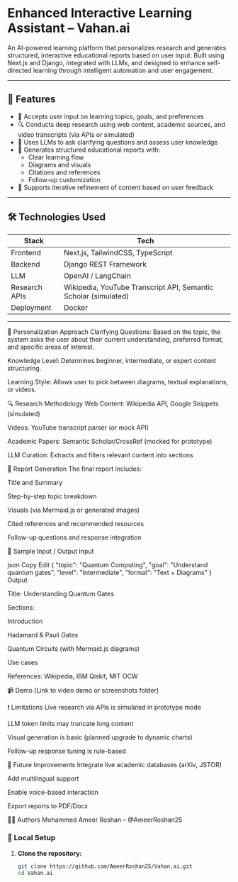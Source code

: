 # Enhanced Interactive Learning Assistant – Vahan.ai

An AI-powered learning platform that personalizes research and generates structured, interactive educational reports based on user input. Built using Next.js and Django, integrated with LLMs, and designed to enhance self-directed learning through intelligent automation and user engagement.

---

## 🚀 Features

- 🧠 Accepts user input on learning topics, goals, and preferences
- 🔍 Conducts deep research using web content, academic sources, and video transcripts (via APIs or simulated)
- 🤖 Uses LLMs to ask clarifying questions and assess user knowledge
- 📘 Generates structured educational reports with:
  - Clear learning flow
  - Diagrams and visuals
  - Citations and references
  - Follow-up customization
- 🔄 Supports iterative refinement of content based on user feedback

---

## 🛠️ Technologies Used

| Stack | Tech |
|-------|------|
| Frontend | Next.js, TailwindCSS, TypeScript |
| Backend | Django REST Framework |
| LLM | OpenAI / LangChain |
| Research APIs | Wikipedia, YouTube Transcript API, Semantic Scholar (simulated) |
| Deployment | Docker |

---
🧠 Personalization Approach
Clarifying Questions: Based on the topic, the system asks the user about their current understanding, preferred format, and specific areas of interest.

Knowledge Level: Determines beginner, intermediate, or expert content structuring.

Learning Style: Allows user to pick between diagrams, textual explanations, or videos.

🔍 Research Methodology
Web Content: Wikipedia API, Google Snippets (simulated)

Videos: YouTube transcript parser (or mock API)

Academic Papers: Semantic Scholar/CrossRef (mocked for prototype)

LLM Curation: Extracts and filters relevant content into sections

📘 Report Generation
The final report includes:

Title and Summary

Step-by-step topic breakdown

Visuals (via Mermaid.js or generated images)

Cited references and recommended resources

Follow-up questions and response integration

📝 Sample Input / Output
Input

json
Copy
Edit
{
  "topic": "Quantum Computing",
  "goal": "Understand quantum gates",
  "level": "Intermediate",
  "format": "Text + Diagrams"
}
Output

Title: Understanding Quantum Gates

Sections:

Introduction

Hadamard & Pauli Gates

Quantum Circuits (with Mermaid.js diagrams)

Use cases

References: Wikipedia, IBM Qiskit, MIT OCW

📹 Demo
[Link to video demo or screenshots folder]

❗ Limitations
Live research via APIs is simulated in prototype mode

LLM token limits may truncate long content

Visual generation is basic (planned upgrade to dynamic charts)

Follow-up response tuning is rule-based

🔮 Future Improvements
Integrate live academic databases (arXiv, JSTOR)

Add multilingual support

Enable voice-based interaction

Export reports to PDF/Docx

👨‍💻 Authors
Mohammed Ameer Roshan – @AmeerRoshan25



### 🔧 Local Setup

1. **Clone the repository:**
   ```bash
   git clone https://github.com/AmeerRoshan25/Vahan.ai.git
   cd Vahan.ai
